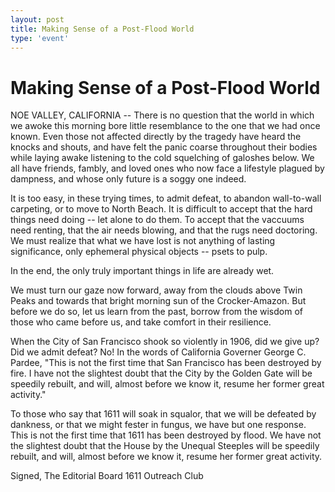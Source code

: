 ```yaml
---
layout: post
title: Making Sense of a Post-Flood World
type: 'event'
---
```

Making Sense of a Post-Flood World
===================================

NOE VALLEY, CALIFORNIA -- There is no question that the world in which we awoke
this morning bore little resemblance to the one that we had once known. Even
those not affected directly by the tragedy have heard the knocks and shouts,
and have felt the panic coarse throughout their bodies while laying awake
listening to the cold squelching of galoshes below. We all have friends,
fambly, and loved ones who now face a lifestyle plagued by dampness, and whose
only future is a soggy one indeed.

It is too easy, in these trying times, to admit defeat, to abandon wall-to-wall
carpeting, or to move to North Beach. It is difficult to accept that the hard
things need doing -- let alone to do them. To accept that the vaccuums need
renting, that the air needs blowing, and that the rugs need doctoring. We must
realize that what we have lost is not anything of lasting significance, only
ephemeral physical objects -- psets to pulp.

In the end, the only truly important things in life are already wet.

We must turn our gaze now forward, away from the clouds above Twin Peaks and
towards that bright morning sun of the Crocker-Amazon. But before we do so, let
us learn from the past, borrow from the wisdom of those who came before us, and
take comfort in their resilience.

When the City of San Francisco shook so violently in 1906, did we give up? Did
we admit defeat? No! In the words of California Governer George C. Pardee,
"This is not the first time that San Francisco has been destroyed by fire. I
have not the slightest doubt that the City by the Golden Gate will be speedily
rebuilt, and will, almost before we know it, resume her former great activity."

To those who say that 1611 will soak in squalor, that we will be defeated by
dankness, or that we might fester in fungus, we have but one response. This is
not the first time that 1611 has been destroyed by flood. We have not the
slightest doubt that the House by the Unequal Steeples will be speedily
rebuilt, and will, almost before we know it, resume her former great activity.

Signed,
The Editorial Board
1611 Outreach Club
